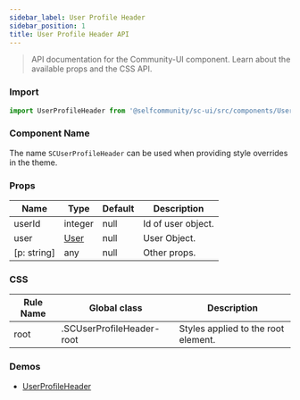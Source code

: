 ```yaml
---
sidebar_label: User Profile Header
sidebar_position: 1
title: User Profile Header API
---
```

> API documentation for the Community-UI component. Learn about the available props and the CSS API.

### Import 

```jsx
import UserProfileHeader from '@selfcommunity/sc-ui/src/components/UserProfileHeader';
```

### Component Name

The name `SCUserProfileHeader` can be used when providing style overrides in the theme.


### Props

|Name|Type|Default|Description|
|---|---|---|---|
|userId|integer|null|Id of user object.|
|user|[User](../../sc-core/Api_Reference/Types/user#properties)|null|User Object.|
|[p: string]|any|null|Other props.|




### CSS

|Rule Name|Global class|Description|
|---|---|---|
|root|.SCUserProfileHeader-root|Styles applied to the root element.|

### Demos

- [UserProfileHeader](../Components/userprofileheader)